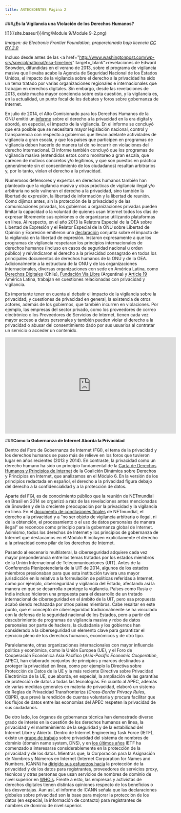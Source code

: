 ```yaml
---
title: ANTECEDENTES Página 2
---
```


###**¿Es la Vigilancia una Violación de los Derechos Humanos?**

![]({{site.baseurl}}/img/Module 9/Module 9-2.png)

*Imagen: de Electronic Frontier Foundation, proporcionada bajo licencia <a href="https://creativecommons.org/licenses/by/2.0/" target="_blank">CC BY 2.0</a>*

Incluso desde antes de las <a href="http://www.washingtonpost.com/wp-srv/special/national/nsa-timeline/" target=_blank">revelaciones</a> de Edward Snowden, difundidas en el verano de 2013, sobre el programa de vigilancia masiva que llevaba acabo la Agencia de Seguridad Nacional de los Estados Unidos, el impacto de la vigilancia sobre el derecho a la privacidad ha sido un tema tratado por varias organizaciones regionales e internacionales que trabajan en derechos digitales. Sin embargo, desde las revelaciones de 2013, existe mucha mayor conciencia sobre esta cuestión, y la vigilancia es, en la actualidad, un punto focal de los debates y foros sobre gobernanza de Internet. 

En julio de 2014, el Alto Comisionado para los Derechos Humanos de la ONU emitió un <a href="http://www.ohchr.org/EN/HRBodies/HRC/RegularSessions/Session27/Documents/A-HRC-27-37_sp.doc" target="_blank">informe</a> sobre el derecho a la privacidad en la era digital y abordó, en especial, el impacto de la vigilancia. En el informe se concluyó que era posible que se necesitara mayor legislación nacional, control y transparencia con respecto a gobiernos que llevan adelante actividades de vigilancia a gran escala, y que los países que participen en programas de vigilancia deben hacerlo de manera tal de no incurrir en violaciones del derecho internacional. El informe también concluyó que los programas de vigilancia masiva (entendidos estos como monitoreo a gran escala, que carecen de motivos concretos y/o legítimos, y que son puestos en práctica generalmente sin el consentimiento de los ciudadanos) resultan arbitrarios y, por lo tanto, violan el derecho a la privacidad.

Numerosos defensores y expertos en derechos humanos también han planteado que la vigilancia masiva y otras prácticas de vigilancia ilegal y/o arbitraria no solo vulneran el derecho a la privacidad, sino también la libertad de expresión, la libertad de información y la libertad de reunión. Como dijimos antes, sin la protección de la privacidad y de las comunicaciones privadas, los gobiernos u organizaciones privadas pueden limitar la capacidad o la voluntad de quienes usan Internet todos los días de expresar libremente sus opiniones o de organizarse utilizando plataformas en línea. Al respecto, en el año 2013 la Relatora Especial de la OEA sobre Libertad de Expresión y el Relator Especial de la ONU sobre Libertad de Opinión y Expresión emitieron una <a href="http://www.oas.org/es/cidh/expresion/showarticle.asp?artID=927&lID=2" target="_blank">declaración</a> conjunta sobre el impacto de la vigilancia en la libertad de expresión. Instaron expresamente a que los programas de vigilancia respetaran los principios internacionales de derechos humanos (incluso en casos de seguridad nacional u orden público) y reivindicaron el derecho a la privacidad consagrado en todos los principales documentos de derechos humanos de la ONU y de la OEA. Adicionalmente a la estructura de la ONU y de las organizaciones internacionales, diversas organizaciones con sede en América Latina, como <a href="https://www.derechosdigitales.org/privacidad-y-datos-personales/" target="_blank">Derechos Digitales</a> (Chile), <a href="http://www.vialibre.org.ar/category/activismo/privacidad/" target="_blank">Fundación Vía Libre</a> (Argentina) y <a href="http://www.article19.org/index.php?lang=es" target="_blank">Article 19</a> América Latina, trabajan en cuestiones relacionadas con privacidad y vigilancia. 

Es importante tener en cuenta al debatir el impacto de la vigilancia sobre la privacidad, y cuestiones de privacidad en general,  la existencia de otros actores, además de los gobiernos, que también incurren en violaciones. Por ejemplo, las empresas del sector privado, como los proveedores de correo electrónico o los Proveedores de Servicios de Internet, tienen cada vez mayor acceso a datos personales y también pueden violar el derecho a la privacidad o abusar del consentimiento dado por sus usuarios al contratar un servicio o acceder un contenido.

<div align="center"><iframe width="560" height="315" src="https://www.youtube.com/embed/tnDxRjMDGQM" frameborder="0" allowfullscreen></iframe></div>

###**Cómo la Gobernanza de Internet Aborda la Privacidad**	

Dentro del Foro de Gobernanza de Internet (FGI), el tema de la privacidad y los derechos humanos se puso más de relieve en los foros  que tuvieron lugar en años recientes (2013 y 2014). En contraste, la privacidad como un derecho humano ha sido un principio fundamental de la <a href="http://internetrightsandprinciples.org/site/wp-content/uploads/2011/09/pdf/spanish.pdf" target="_blank">Carta de Derechos Humanos y Principios de Internet</a> de la Coalición Dinámica sobre Derechos y Principios en Internet, que analizamos en el Módulo 6. En la versión de los principios redactada en español, el derecho a la privacidad figura debajo del derecho a la confidencialidad y a la protección de datos.

Aparte del FGI, es de conocimiento público que la reunión de NETmundial en Brasil en 2014 se organizó a raíz de las revelaciones antes mencionadas de Snowden y de la creciente preocupación por la privacidad y la vigilancia en línea. En el <a href="http://netmundial.br/wp-content/uploads/2014/04/NETmundial-Multistakeholder-Document.pdf" target="_blank">documento de conclusiones finales</a> de NETmundial, el derecho a la privacidad y a “no ser objeto de vigilancia arbitraria o ilegal, ni de la obtención, el procesamiento o el uso de datos personales de manera ilegal” se reconoce como principio para la gobernanza global de Internet. Asimismo, todos los derechos de Internet y los principios de gobernanza de Internet que destacamos en el Módulo 6 incluyen explícitamente el derecho a la privacidad como pilar de los derechos de Internet.

Pasando al escenario multilateral, la ciberseguridad adquiere cada vez mayor preponderancia entre los temas tratados por los estados miembros de la Unión Internacional de Telecomunicaciones (UIT). Antes de la Conferencia Plenipotenciaria de la UIT de 2014, algunos de los estados miembros presionaban para que esta institución tuviera una mayor jurisdicción en lo relativo a la formulación de políticas referidas a Internet, como por ejemplo, ciberseguridad y vigilancia del Estado, afectando así la manera en que se desarrolla o protege la vigilancia. Países como Rusia e India incluso hicieron una propuesta para el desarrollo de un tratado internacional de ciberseguridad en el ámbito de la UIT, pero esa propuesta acabó siendo rechazada por otros países miembros. Cabe resaltar en este punto, que el concepto de ciberseguridad tradicionalmente se ha vinculado con la defensa de la seguridad nacional de los Estados, pero a partir del descubrimiento de programas de vigilancia masiva  y robo de datos personales por parte de hackers, la ciudadanía y los gobiernos han considerado a la ciberseguridad un elemento clave para garantizar el ejercicio pleno de los derechos humanos, económicos y de otro tipo. 

Paralelamente, otras organizaciones internacionales con mayor influencia política y económica, como la Unión Europea (UE), y el Foro de Cooperación Económica Asia Pacífico (*Asia-Pacific Economic Cooperation*, APEC), han elaborado conjuntos de principios y marcos destinados a proteger la privacidad en línea, como por ejemplo la Directiva sobre Protección de Datos de la UE y la más reciente Directiva sobre Privacidad Electrónica de la UE, que aborda, en especial, la ampliación de las garantías de protección de datos a todas las tecnologías. En cuanto al APEC, además de varias medidas generales en materia de privacidad, elaboró un sistema de Reglas de Privacidad Transfronteriza (*Cross-Border Privacy Rules*, CBPR), que prevé la rendición de cuentas voluntaria y procura facilitar que los flujos de datos entre las economías del APEC respeten la privacidad de sus ciudadanos.

De otro lado, los órganos de gobernanza técnica han demostrado diverso grado de interés en la cuestión de los derechos humanos en línea, la privacidad y el mantenimiento de la seguridad y de la estabilidad del Internet Libre y Abierto. Dentro de Internet Engineering Task Force (IETF), existe un <a href="https://datatracker.ietf.org/wg/dprive/charter/" target="_blank">grupo de trabajo</a> sobre privacidad del sistema de nombres de dominio (domain name system, DNS), y en <a href="http://www.internetsociety.org/articles/ietf-privacy-update" target="_blank">los últimos años</a> IETF ha comenzado a interesarse considerablemente en la protección de la privacidad y de los datos. Mientras que, la Corporación para la Asignación de Nombres y Números en Internet (Internet Corporation for Names and Numbers, ICANN) ha <a href="https://www.icann.org/en/system/files/files/final-report-06jun14-en.pdf" target="_blank">dirigido sus esfuerzos hacia</a> la protección de la privacidad y de los datos para registrantes, proveedores de servicios proxy, técnicos y otras personas que usan servicios de nombres de dominio de nivel superior en <a href="https://whois.net/" target="_blank">WHOis</a>. Frente a esto, las empresas y activistas de derechos digitales tienen distintas opiniones respecto de los beneficios o las desventajas. Aun así, el informe de ICANN señala que las declaraciones globales sobre privacidad son la base para mejorar la protección de los datos (en especial, la información de contacto) para registrantes de nombres de dominio de nivel superior.
